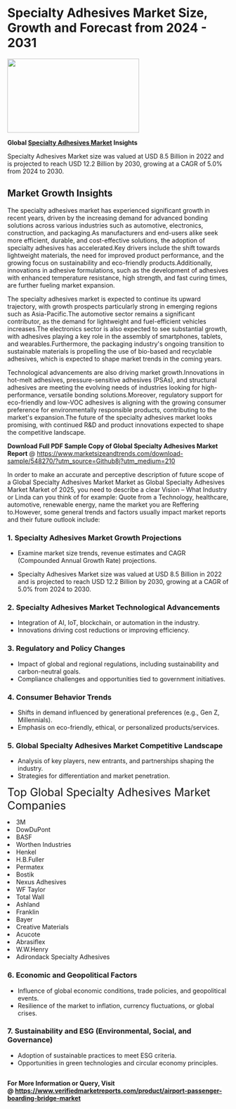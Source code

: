 <H1>Specialty Adhesives Market Size, Growth and Forecast from 2024 - 2031</H1><img class="aligncenter size-medium wp-image-584254" src="https://thirdeyenews.in/wp-content/uploads/2024/09/Global-Market-Research-300x168.jpeg" alt="" width="300" height="168" /><p><strong>Global&nbsp;<a href="https://www.marketsizeandtrends.com/download-sample/548270/?utm_source=Github8j?utm_medium=210">Specialty Adhesives Market</a> Insights</strong></p><p>Specialty Adhesives Market size was valued at USD 8.5 Billion in 2022 and is projected to reach USD 12.2 Billion by 2030, growing at a CAGR of 5.0% from 2024 to 2030.</p><p><h2>Market Growth Insights</h2> <p>The specialty adhesives market has experienced significant growth in recent years, driven by the increasing demand for advanced bonding solutions across various industries such as automotive, electronics, construction, and packaging.As manufacturers and end-users alike seek more efficient, durable, and cost-effective solutions, the adoption of specialty adhesives has accelerated.Key drivers include the shift towards lightweight materials, the need for improved product performance, and the growing focus on sustainability and eco-friendly products.Additionally, innovations in adhesive formulations, such as the development of adhesives with enhanced temperature resistance, high strength, and fast curing times, are further fueling market expansion.</p> <p>The specialty adhesives market is expected to continue its upward trajectory, with growth prospects particularly strong in emerging regions such as Asia-Pacific.The automotive sector remains a significant contributor, as the demand for lightweight and fuel-efficient vehicles increases.The electronics sector is also expected to see substantial growth, with adhesives playing a key role in the assembly of smartphones, tablets, and wearables.Furthermore, the packaging industry's ongoing transition to sustainable materials is propelling the use of bio-based and recyclable adhesives, which is expected to shape market trends in the coming years.</p> <p>Technological advancements are also driving market growth.Innovations in hot-melt adhesives, pressure-sensitive adhesives (PSAs), and structural adhesives are meeting the evolving needs of industries looking for high-performance, versatile bonding solutions.Moreover, regulatory support for eco-friendly and low-VOC adhesives is aligning with the growing consumer preference for environmentally responsible products, contributing to the market's expansion.The future of the specialty adhesives market looks promising, with continued R&D and product innovations expected to shape the competitive landscape.</p> <p><span class=""><strong>Download Full PDF Sample Copy of Global Specialty Adhesives Market Report</strong> @ <a href="https://www.marketsizeandtrends.com/download-sample/548270/?utm_source=Github8j?utm_medium=210" target="_blank">https://www.marketsizeandtrends.com/download-sample/548270/?utm_source=Github8j?utm_medium=210</a></span></p><p>In order to make an accurate and perceptive description of future scope of a Global&nbsp;Specialty Adhesives Market Market as Global&nbsp;Specialty Adhesives Market Market of 2025, you need to describe a clear Vision &ndash; What Industry or Linda can you think of for example: Quote from a Technology, healthcare, automotive, renewable energy, name the market you are Reffering to.However, some general trends and factors usually impact market reports and their future outlook include:</p><h3>1.&nbsp;<strong>Specialty Adhesives Market Growth Projections</strong></h3><ul><li>Examine market size trends, revenue estimates and CAGR (Compounded Annual Growth Rate) projections.</li><li><p>Specialty Adhesives Market size was valued at USD 8.5 Billion in 2022 and is projected to reach USD 12.2 Billion by 2030, growing at a CAGR of 5.0% from 2024 to 2030.</p></li></ul><h3>2.&nbsp;<strong>Specialty Adhesives Market Technological Advancements</strong></h3><ul><li>Integration of AI, IoT, blockchain, or automation in the industry.</li><li>Innovations driving cost reductions or improving efficiency.</li></ul><h3>3.&nbsp;<strong>Regulatory and Policy Changes</strong></h3><ul><li>Impact of global and regional regulations, including sustainability and carbon-neutral goals.</li><li>Compliance challenges and opportunities tied to government initiatives.</li></ul><h3>4.&nbsp;<strong>Consumer Behavior Trends</strong></h3><ul><li>Shifts in demand influenced by generational preferences (e.g., Gen Z, Millennials).</li><li>Emphasis on eco-friendly, ethical, or personalized products/services.</li></ul><h3>5.&nbsp;<strong>Global Specialty Adhesives Market Competitive Landscape</strong></h3><ul><li>Analysis of key players, new entrants, and partnerships shaping the industry.</li><li>Strategies for differentiation and market penetration.</li></ul><p data-pm-slice="1 1 []"><span style="color: inherit; font-family: inherit; font-size: 25px;">Top Global Specialty Adhesives Market Companies</span></p><div class="" data-test-id=""><p><li>3M</li><li> DowDuPont</li><li> BASF</li><li> Worthen Industries</li><li> Henkel</li><li> H.B.Fuller</li><li> Permatex</li><li> Bostik</li><li> Nexus Adhesives</li><li> WF Taylor</li><li> Total Wall</li><li> Ashland</li><li> Franklin</li><li> Bayer</li><li> Creative Materials</li><li> Acucote</li><li> Abrasiflex</li><li> W.W.Henry</li><li> Adirondack Specialty Adhesives</li></p></div><h3>6.&nbsp;<strong>Economic and Geopolitical Factors</strong></h3><ul><li>Influence of global economic conditions, trade policies, and geopolitical events.</li><li>Resilience of the market to inflation, currency fluctuations, or global crises.</li></ul><h3>7.&nbsp;<strong>Sustainability and ESG (Environmental, Social, and Governance)</strong></h3><ul><li>Adoption of sustainable practices to meet ESG criteria.</li><li>Opportunities in green technologies and circular economy principles.</li></ul><h2><strong style="font-size: 14px;">For More Information or Query, Visit @&nbsp;</strong><a style="background-color: #ffffff; font-size: 14px;" href="https://www.marketsizeandtrends.com/report/specialty-adhesives-market/" target="_blank">https://www.verifiedmarketreports.com/product/airport-passenger-boarding-bridge-market</a></h2>